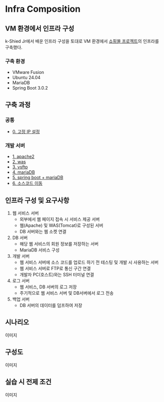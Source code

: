 # Infra Composition

## VM 환경에서 인프라 구성
k-Shied Jr에서 배운 인프라 구성을 토대로 VM 환경에서 [쇼핑몰 프로젝트](https://github.com/wlsdud0/java-spring-project-v2)의 인프라를 구축했다.

### 구축 환경
- VMware Fusion
- Ubuntu 24.04
- MariaDB
- Spring Boot 3.0.2

## 구축 과정
### 공통
- [0. 고정 IP 설정](./인프라-구성/0.%20(공통)고정IP설정.md)
### 개발 서버
- [1. apache2](./인프라-구성/1.%20dev_server/1.%20apache2.md)
- [2. was](./인프라-구성/1.%20dev_server/2.%20was.md)
- [3. vsftp](./인프라-구성/1.%20dev_server/3.%20vsftp.md)
- [4. mariaDB](./인프라-구성/1.%20dev_server/4.%20mariaDB.md)
- [5. spring boot + mariaDB](./인프라-구성/1.%20dev_server/5.%20spring%20boot%20+%20mariaDB.md)
- [6. 소스코드 이동](./인프라-구성/1.%20dev_server/6.%20소스코드%20이동.md)

## 인프라 구성 및 요구사항
1. 웹 서비스 서버 
   - 외부에서 웹 페이지 접속 시 서비스 제공 서버
   - 웹(Apache) 및 WAS(Tomcat)로 구성된 서버
   - DB 서버와는 웹 소켓 연결
2. DB 서버
   - 해당 웹 서비스의 회원 정보를 저장하는 서버
   - MariaDB 서비스 구성
3. 개발 서버
   - 웹 서비스 서버에 소스 코드를 업로드 하기 전 테스팅 및 개발 시 사용하는 서버
   - 웹 서비스 서버로 FTP로 통신 구간 연결
   - 개발자 PC(호스트)와는 SSH 터미널 연결
4. 로그 서버
   - 웹 서비스, DB 서버의 로그 저장
   - 주기적으로 웹 서비스 서버 및 DB서버에서 로그 전송
5. 백업 서버
   - DB 서버의 데이터를 덤프하여 저장

## 시나리오
이미지

## 구성도
이미지

## 실습 시 전제 조건
이미지